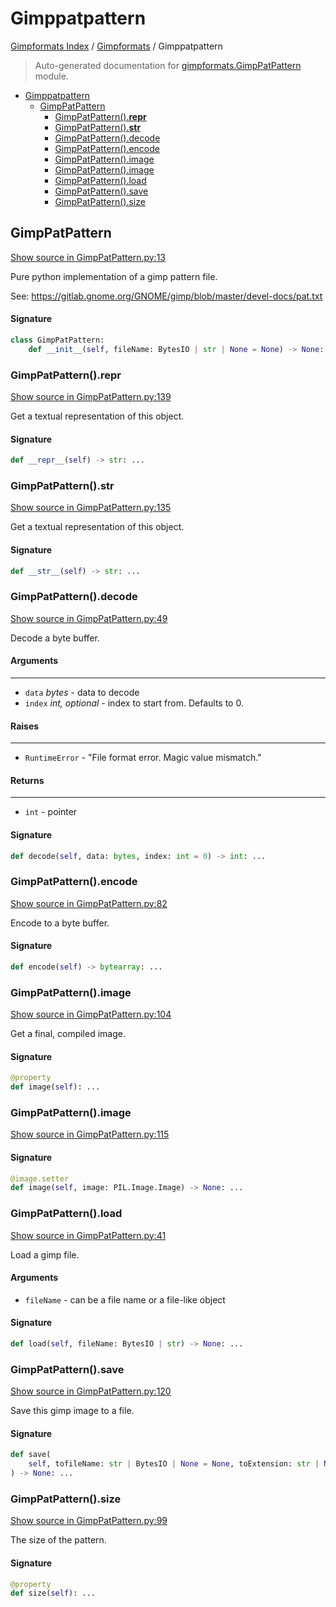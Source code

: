 # Gimppatpattern

[Gimpformats Index](../README.md#gimpformats-index) / [Gimpformats](./index.md#gimpformats) / Gimppatpattern

> Auto-generated documentation for [gimpformats.GimpPatPattern](../../../gimpformats/GimpPatPattern.py) module.

- [Gimppatpattern](#gimppatpattern)
  - [GimpPatPattern](#gimppatpattern)
    - [GimpPatPattern().__repr__](#gimppatpattern()__repr__)
    - [GimpPatPattern().__str__](#gimppatpattern()__str__)
    - [GimpPatPattern().decode](#gimppatpattern()decode)
    - [GimpPatPattern().encode](#gimppatpattern()encode)
    - [GimpPatPattern().image](#gimppatpattern()image)
    - [GimpPatPattern().image](#gimppatpattern()image-1)
    - [GimpPatPattern().load](#gimppatpattern()load)
    - [GimpPatPattern().save](#gimppatpattern()save)
    - [GimpPatPattern().size](#gimppatpattern()size)

## GimpPatPattern

[Show source in GimpPatPattern.py:13](../../../gimpformats/GimpPatPattern.py#L13)

Pure python implementation of a gimp pattern file.

See:
 https://gitlab.gnome.org/GNOME/gimp/blob/master/devel-docs/pat.txt

#### Signature

```python
class GimpPatPattern:
    def __init__(self, fileName: BytesIO | str | None = None) -> None: ...
```

### GimpPatPattern().__repr__

[Show source in GimpPatPattern.py:139](../../../gimpformats/GimpPatPattern.py#L139)

Get a textual representation of this object.

#### Signature

```python
def __repr__(self) -> str: ...
```

### GimpPatPattern().__str__

[Show source in GimpPatPattern.py:135](../../../gimpformats/GimpPatPattern.py#L135)

Get a textual representation of this object.

#### Signature

```python
def __str__(self) -> str: ...
```

### GimpPatPattern().decode

[Show source in GimpPatPattern.py:49](../../../gimpformats/GimpPatPattern.py#L49)

Decode a byte buffer.

#### Arguments

----
 - `data` *bytes* - data to decode
 - `index` *int, optional* - index to start from. Defaults to 0.

#### Raises

------
 - `RuntimeError` - "File format error.  Magic value mismatch."

#### Returns

-------
 - `int` - pointer

#### Signature

```python
def decode(self, data: bytes, index: int = 0) -> int: ...
```

### GimpPatPattern().encode

[Show source in GimpPatPattern.py:82](../../../gimpformats/GimpPatPattern.py#L82)

Encode to a byte buffer.

#### Signature

```python
def encode(self) -> bytearray: ...
```

### GimpPatPattern().image

[Show source in GimpPatPattern.py:104](../../../gimpformats/GimpPatPattern.py#L104)

Get a final, compiled image.

#### Signature

```python
@property
def image(self): ...
```

### GimpPatPattern().image

[Show source in GimpPatPattern.py:115](../../../gimpformats/GimpPatPattern.py#L115)

#### Signature

```python
@image.setter
def image(self, image: PIL.Image.Image) -> None: ...
```

### GimpPatPattern().load

[Show source in GimpPatPattern.py:41](../../../gimpformats/GimpPatPattern.py#L41)

Load a gimp file.

#### Arguments

- `fileName` - can be a file name or a file-like object

#### Signature

```python
def load(self, fileName: BytesIO | str) -> None: ...
```

### GimpPatPattern().save

[Show source in GimpPatPattern.py:120](../../../gimpformats/GimpPatPattern.py#L120)

Save this gimp image to a file.

#### Signature

```python
def save(
    self, tofileName: str | BytesIO | None = None, toExtension: str | None = None
) -> None: ...
```

### GimpPatPattern().size

[Show source in GimpPatPattern.py:99](../../../gimpformats/GimpPatPattern.py#L99)

The size of the pattern.

#### Signature

```python
@property
def size(self): ...
```